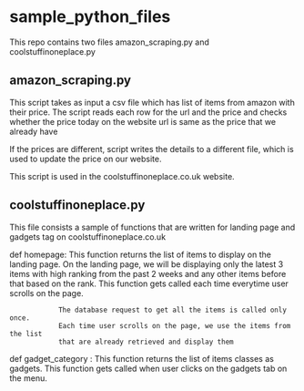 sample_python_files
===================

This repo contains two files amazon_scraping.py and coolstuffinoneplace.py

amazon_scraping.py
------------------
This script takes as input a csv file which has list of items from amazon with their price.
The script reads each row for the url and the price and
checks whether the price today on the website url is same as the price that we already have

If the prices are different, script writes the details to a
different file, which is used to update the price on our website.

This script is used in the coolstuffinoneplace.co.uk website.

coolstuffinoneplace.py
----------------------
This file consists a sample of functions that are written for landing page and gadgets tag on coolstuffinoneplace.co.uk

def homepage:  This function returns the list of items to display on the landing page.
                On the landing page, we will be displaying only the latest 3 items with high ranking 
                from the past 2 weeks and any other items before that based on the rank.
                This function gets called each time everytime user scrolls on the page.
                
                The database request to get all the items is called only once.
                Each time user scrolls on the page, we use the items from the list
                that are already retrieved and display them
                
def gadget_category : This function returns the list of items classes as gadgets.
                      This function gets called when user clicks on the gadgets tab on the menu.
